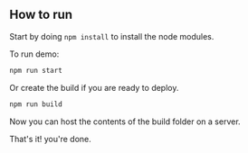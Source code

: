 ## How to run 

Start by doing `npm install` to install the node modules. 

To run demo: 
```sh
npm run start
```

Or create the build if you are ready to deploy.

```sh
npm run build
```

Now you can host the contents of the build folder on a server.

That's it! you're done.
